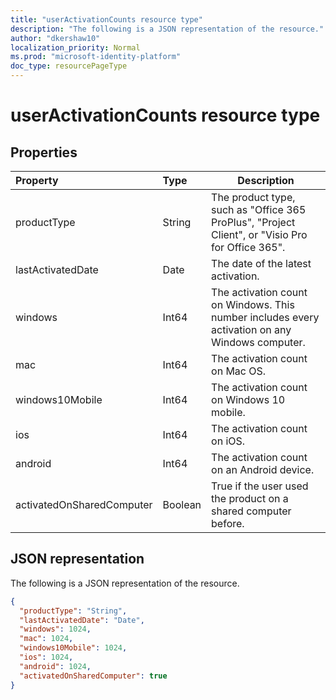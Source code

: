 ```yaml
---
title: "userActivationCounts resource type"
description: "The following is a JSON representation of the resource."
author: "dkershaw10"
localization_priority: Normal
ms.prod: "microsoft-identity-platform"
doc_type: resourcePageType
---
```


# userActivationCounts resource type

## Properties

| Property          | Type   | Description                              |
| :---------------- | :----- | ---------------------------------------- |
| productType       | String | The product type, such as "Office 365 ProPlus", "Project Client", or "Visio Pro for Office 365". |
| lastActivatedDate | Date   | The date of the latest activation.       |
| windows           | Int64  | The activation count on Windows. This number includes every activation on any Windows computer. |
| mac               | Int64  | The activation count on Mac OS.          |
| windows10Mobile   | Int64  | The activation count on Windows 10 mobile. |
| ios               | Int64  | The activation count on iOS.             |
| android           | Int64  | The activation count on an Android device.  |
| activatedOnSharedComputer   | Boolean | True if the user used the product on a shared computer before. |

## JSON representation

The following is a JSON representation of the resource.

<!-- {
  "blockType": "resource",
  "@odata.type": "microsoft.graph.userActivationCounts"
} -->

```json
{
  "productType": "String", 
  "lastActivatedDate": "Date", 
  "windows": 1024, 
  "mac": 1024, 
  "windows10Mobile": 1024, 
  "ios": 1024, 
  "android": 1024,
  "activatedOnSharedComputer": true 
}
```
